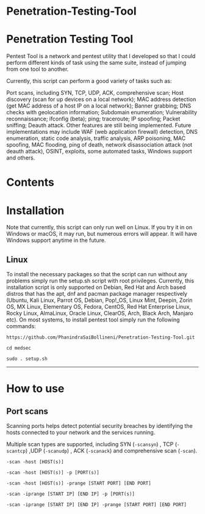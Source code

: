 # Penetration-Testing-Tool
# Penetration Testing Tool
 Pentest Tool is a network and pentest utility that I developed so that I could perform different kinds of task using the same suite, instead of jumping from one tool to another.

Currently, this script can perform a good variety of tasks such as:

Port scans, including SYN, TCP, UDP, ACK, comprehensive scan;
Host discovery (scan for up devices on a local network);
MAC address detection (get MAC address of a host IP on a local network);
Banner grabbing;
DNS checks with geolocation information;
Subdomain enumeration;
Vulnerability reconnaissance;
ifconfig (beta);
ping;
traceroute;
IP spoofing;
Packet sniffing;
Deauth attack.
Other features are still being implemented. Future implementations may include WAF (web application firewall) detection, DNS enumeration, static code analysis, traffic analysis, ARP poisoning, MAC spoofing, MAC flooding, ping of death, network disassociation attack (not deauth attack), OSINT, exploits, some automated tasks, Windows support and others.

# Contents
# Installation
Note that currently, this script can only run well on Linux. If you try it in on Windows or macOS, it may run, but numerous errors will appear. It will have Windows support anytime in the future.
## Linux
To install the necessary packages so that the script can run without any problems simply run the setup.sh script with root privileges. Currently, this installation script is only supported on Debian, Red Hat and Arch based distros that has the apt, dnf and pacman package manager respectively (Ubuntu, Kali Linux, Parrot OS, Debian, Pop!_OS, Linux Mint, Deepin, Zorin OS, MX Linux, Elementary OS, Fedora, CentOS, Red Hat Enterprise Linux, Rocky Linux, AlmaLinux, Oracle Linux, ClearOS, Arch, Black Arch, Manjaro etc). On most systems, to install pentest tool simply run the following commands:

`https://github.com/PhanindraSaiBollineni/Penetration-Testing-Tool.git`

`cd medsec`

`sudo . setup.sh`
***
# How to use
## Port scans
Scanning ports helps detect potential security breaches by identifying the hosts connected to your network and the services running.

Multiple scan types are supported, including SYN  (`-scansyn`) , TCP (`-scantcp`) ,UDP (`-scanudp`) , ACK (`-scanack`) and comprehensive scan (`-scan`).

`-scan -host [HOST(s)]`

`-scan -host [HOST(s)] -p [PORT(s)]`

`-scan -host [HOST(s)] -prange [START PORT] [END PORT]`

`-scan -iprange [START IP] [END IP] -p [PORT(s)]`

`-scan -iprange [START IP] [END IP] -prange [START PORT] [END PORT]`

